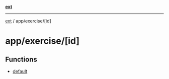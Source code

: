 [**ext**](../../../README.md)

***

[ext](../../../README.md) / app/exercise/\[id\]

# app/exercise/\[id\]

## Functions

- [default](functions/default.md)
